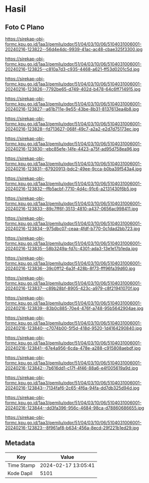# Hasil

## Foto C Plano

https://sirekap-obj-formc.kpu.go.id/1aa3/pemilu/pdpr/51/04/03/10/06/5104031006001-20240216-123822--56d4e4dc-9939-41ac-ac48-cbae325f3300.jpg

https://sirekap-obj-formc.kpu.go.id/1aa3/pemilu/pdpr/51/04/03/10/06/5104031006001-20240216-123825--c810a7d3-c935-4468-a621-ff53d0201c5d.jpg

https://sirekap-obj-formc.kpu.go.id/1aa3/pemilu/pdpr/51/04/03/10/06/5104031006001-20240216-123826--7792be65-d749-402d-b478-64c6ff714915.jpg

https://sirekap-obj-formc.kpu.go.id/1aa3/pemilu/pdpr/51/04/03/10/06/5104031006001-20240216-123827--a61b711e-9e55-43be-8b31-8137613ea4b8.jpg

https://sirekap-obj-formc.kpu.go.id/1aa3/pemilu/pdpr/51/04/03/10/06/5104031006001-20240216-123828--fd713627-068f-49c7-a2a2-e2d7d75173ec.jpg

https://sirekap-obj-formc.kpu.go.id/1aa3/pemilu/pdpr/51/04/03/10/06/5104031006001-20240216-123830--ebc85efe-14fe-4423-a75f-ad95d758ea96.jpg

https://sirekap-obj-formc.kpu.go.id/1aa3/pemilu/pdpr/51/04/03/10/06/5104031006001-20240216-123831--67920913-bdc2-49ee-9cca-b0ba39f543a4.jpg

https://sirekap-obj-formc.kpu.go.id/1aa3/pemilu/pdpr/51/04/03/10/06/5104031006001-20240216-123832--ffb5acbf-7710-4d4c-91c6-a2131430f6b5.jpg

https://sirekap-obj-formc.kpu.go.id/1aa3/pemilu/pdpr/51/04/03/10/06/5104031006001-20240216-123833--89c7ff6f-3513-4810-a437-0656ac998411.jpg

https://sirekap-obj-formc.kpu.go.id/1aa3/pemilu/pdpr/51/04/03/10/06/5104031006001-20240216-123834--975dbc07-ceaa-4fdf-b770-0c1dad2bb723.jpg

https://sirekap-obj-formc.kpu.go.id/1aa3/pemilu/pdpr/51/04/03/10/06/5104031006001-20240216-123835--58b3249a-fd7c-4301-ada3-13e1e17b1eda.jpg

https://sirekap-obj-formc.kpu.go.id/1aa3/pemilu/pdpr/51/04/03/10/06/5104031006001-20240216-123836--39c0ff12-6a3f-428b-8f73-fff96fa39d60.jpg

https://sirekap-obj-formc.kpu.go.id/1aa3/pemilu/pdpr/51/04/03/10/06/5104031006001-20240216-123837--c89b28bf-8905-423c-a979-c8f21941070f.jpg

https://sirekap-obj-formc.kpu.go.id/1aa3/pemilu/pdpr/51/04/03/10/06/5104031006001-20240216-123839--83b0c885-70e4-476f-a748-95b5642904ae.jpg

https://sirekap-obj-formc.kpu.go.id/1aa3/pemilu/pdpr/51/04/03/10/06/5104031006001-20240216-123840--c7074b00-5f5d-418d-9520-1d4164290840.jpg

https://sirekap-obj-formc.kpu.go.id/1aa3/pemilu/pdpr/51/04/03/10/06/5104031006001-20240216-123841--67e4a956-6cda-478e-a288-c915808aebdf.jpg

https://sirekap-obj-formc.kpu.go.id/1aa3/pemilu/pdpr/51/04/03/10/06/5104031006001-20240216-123842--7b616dd1-c17f-4f46-88a6-e4f005619a9d.jpg

https://sirekap-obj-formc.kpu.go.id/1aa3/pemilu/pdpr/51/04/03/10/06/5104031006001-20240216-123843--7134faf6-2c65-4f6a-94fa-dd7db325d94d.jpg

https://sirekap-obj-formc.kpu.go.id/1aa3/pemilu/pdpr/51/04/03/10/06/5104031006001-20240216-123844--dd3fa396-956c-4684-98ca-d78860686655.jpg

https://sirekap-obj-formc.kpu.go.id/1aa3/pemilu/pdpr/51/04/03/10/06/5104031006001-20240216-123823--8f961af8-b634-456a-8ecd-29f221b1ed29.jpg


## Metadata

| Key        | Value               |
| ---------- | ------------------- |
| Time Stamp | 2024-02-17 13:05:41 |
| Kode Dapil | 5101                |



